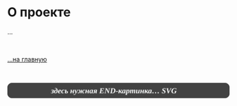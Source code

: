 <div class="navi"><nav id="navi"><!-- js --></nav></div>

# О проекте

…

<br>

[…на главную](/)

<br>

<span id="az2-img-2" class="img" onclick="imgResize()">![img](assets/svg/000-end.svg)</span>

<script src="assets/js/navi.js"></script>